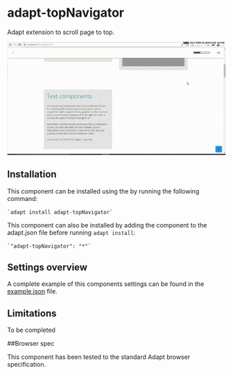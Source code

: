 # adapt-topNavigator

Adapt extension to scroll page to top.

<img src="https://github.com/NayanKhedkar/adapt-topNavigator/blob/master/topNavigator.gif?raw=true" alt="topNavigator.gif">

## Installation
This component can be installed using the  by running the following command:

    `adapt install adapt-topNavigator`

This component can also be installed by adding the component to the adapt.json file before running `adapt install`:

    `"adapt-topNavigator": "*"`

## Settings overview

A complete example of this components settings can be found in the [example.json](https://github.com/NayanKhedkar/adapt-topNavigator/blob/master/example.json) file.

## Limitations

To be completed

##Browser spec

This component has been tested to the standard Adapt browser specification.
